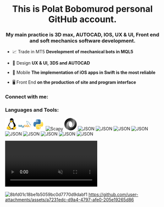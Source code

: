 <h1 align="center">This is Polat Bobomurod personal GitHub account.</h1>
<h3 align="center">My main practice is 3D max, AUTOCAD, IOS, UX & UI, Front end and soft mechanics software development.</h3>

- 📈 Trade in MT5 **Development of mechanical bots in MQL5**

- 🎨 Design **UX & UI, 3DS and AUTOCAD**

- 📱 Mobile **The implementation of iOS apps in Swift is the most reliable**

- 🖥 Front End **on the production of site and program interface**

<h3 align="left">Connect with me:</h3>
<p align="left">
</p>

<h3 align="left">Languages and Tools:</h3>
<p align="left"> 
  <a> 
    <img src="https://raw.githubusercontent.com/devicons/devicon/master/icons/linux/linux-original.svg" alt="linux" width="40" height="40"/> 
  </a> 
  <a> 
    <img src="https://raw.githubusercontent.com/devicons/devicon/master/icons/mysql/mysql-original-wordmark.svg" alt="mysql" width="40" height="40"/> 
  </a> 
  <a> 
    <img src="https://raw.githubusercontent.com/devicons/devicon/master/icons/python/python-original.svg" alt="python" width="40" height="40"/> 
  </a> 
  <!-- Additional Tools -->
<a> 
    <img src="https://github.com/secdev/scapy/raw/master/doc/scapy/graphics/scapy_logo.png" width="40" height="40" alt="Scapy" />
  </a> 
  <a> 
    <img src="https://raw.githubusercontent.com/github/explore/main/topics/json/json.png" alt="JSON" width="40" height="40"/> 
  </a>  
<a> 
    <img src="https://github.com/user-attachments/assets/eb2e10e0-bc4d-46ff-982a-63c3c312fcca" alt="JSON" width="40" height="40"/> 
  </a> 
<a> 
    <img src="https://github.com/user-attachments/assets/43bdfc37-121f-4f27-bd9f-72af0522f6d2" alt="JSON" width="40" height="40"/> 
  </a> 
<a> 
    <img src="https://github.com/user-attachments/assets/d7d3ba75-f37b-4988-a0a4-dc9ebb7c8851" alt="JSON" width="40" height="40"/> 
  </a> 
  <a> 
    <img src="https://github.com/user-attachments/assets/30ffb8c5-b8df-438a-8298-ffbab58ae271" alt="JSON" width="40" height="40"/> 
  </a>
  <a> 
    <img src="https://github.com/user-attachments/assets/e270c6bd-03f8-4a09-8ce1-af47bd7a963f" alt="JSON" width="40" height="40"/> 
  </a>
  <a> 
    <img src="https://github.com/user-attachments/assets/cf39dd30-5cff-4170-8043-cee1162c69c2" alt="JSON" width="40" height="40"/> 
  </a>
  <a> 
    <img src="https://github.com/user-attachments/assets/315b4326-03e3-4820-8c7e-e41cc51bdeff" alt="JSON" width="40" height="40"/> 
  </a>
  <a> 
    <img src="https://github.com/user-attachments/assets/acadf5dd-2f82-4170-8769-7c632bf7a100" alt="JSON" width="30" height="40"/> 
  </a>
  <a> 
    <img src="https://github.com/user-attachments/assets/91512259-6a14-4166-8b0c-a5eac6474c4f" alt="JSON" width="40" height="40"/> 
  </a>
</p>

<video autoplay muted loop>
  <source src="https://raw.githubusercontent.com/user-attachments/assets/main/a7231edc-d9a4-4797-afe0-205e19265d86" type="video/mp4">
  Your browser does not support the video tag.
</video>


![8bfd01c18be1b5059bc0d7770d9dabf1](https://github.com/user-attachments/assets/0ed7ec30-9a51-4cbd-8353-6bd45eff44cb)
https://github.com/user-attachments/assets/a7231edc-d9a4-4797-afe0-205e19265d86
